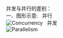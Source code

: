 并发与并行的差别：  
一、图形示意:  
并行  
![Concurrency](C:\Users\Administrator\Desktop\Concurrency.gif)   
并发  
![Parallelism](C:\Users\Administrator\Desktop\Parallelism.gif)
